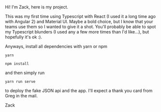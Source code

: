 Hi! I'm Zack, here is my project.

This was my first time using Typescript with React (I used it a long time ago with Angular 2) and Material UI. Maybe a bold choice, but I know that your teams use them so I wanted to give it a shot. You'll probably be able to spot my Typescript blunders (I used any a few more times than I'd like...), but hopefully it's ok :).

Anyways, install all dependencies with yarn or npm

```yarn```

```npm install```

and then simply run

```yarn run serve```

to deploy the fake JSON api and the app. I'll expect a thank you card from Greg in the mail.

Zack